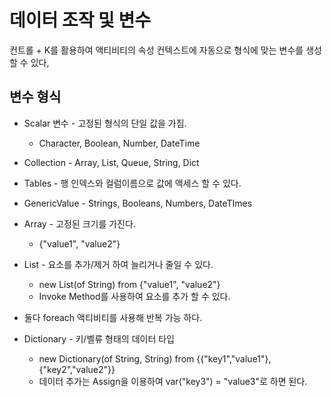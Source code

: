 # 데이터 조작 및 변수

컨트롤 + K를 활용하여 액티비티의 속성 컨텍스트에 자동으로 형식에 맞는 변수를 생성할 수 있다,

## 변수 형식

* Scalar 변수 - 고정된 형식의 단일 값을 가짐.
    + Character, Boolean, Number, DateTime
    
* Collection - Array, List, Queue, String, Dict

* Tables - 행 인덱스와 컬럼이름으로 값에 액세스 할 수 있다.

* GenericValue - Strings, Booleans, Numbers, DateTImes

* Array - 고정된 크기를 가진다.
    + {"value1", "value2"}

* List - 요소를 추가/제거 하여 늘리거나 줄일 수 있다.
    + new List(of String) from {"value1", "value2"}
    + Invoke Method를 사용하여 요소를 추가 할 수 있다.
* 둘다 foreach 액티비티를 사용해 반복 가능 하다.

* Dictionary - 키/벨류 형태의 데이터 타입
    + new Dictionary(of String, String) from {{"key1","value1"},{"key2","value2"}}
    + 데이터 추가는 Assign을 이용하여 var("key3") = "value3"로 하면 된다.